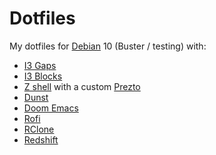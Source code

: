 # Dotfiles

My dotfiles for [Debian](https://www.debian.org/index.html) 10 (Buster /
testing) with:

- [I3 Gaps](https://github.com/Airblader/i3)
- [I3 Blocks](https://github.com/vivien/i3blocks)
- [Z shell](https://github.com/zsh-users/zsh) with a custom
  [Prezto](https://github.com/nicolasbeauvais/prezto)
- [Dunst](https://github.com/dunst-project/dunst)
- [Doom Emacs](https://github.com/hlissner/doom-emacs)
- [Rofi](https://github.com/DaveDavenport/rofi)
- [RClone](https://github.com/ncw/rclone)
- [Redshift](https://github.com/jonls/redshift)

